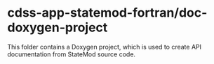 # cdss-app-statemod-fortran/doc-doxygen-project #

This folder contains a Doxygen project, which is used to create API documentation from StateMod source code.
